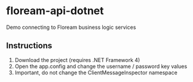 # floream-api-dotnet
Demo connecting to Floream business logic services

## Instructions

1. Download the project (requires .NET Framework 4)
2. Open the app.config and change the username / password key values
3. Important, do not change the ClientMessageInspector namespace